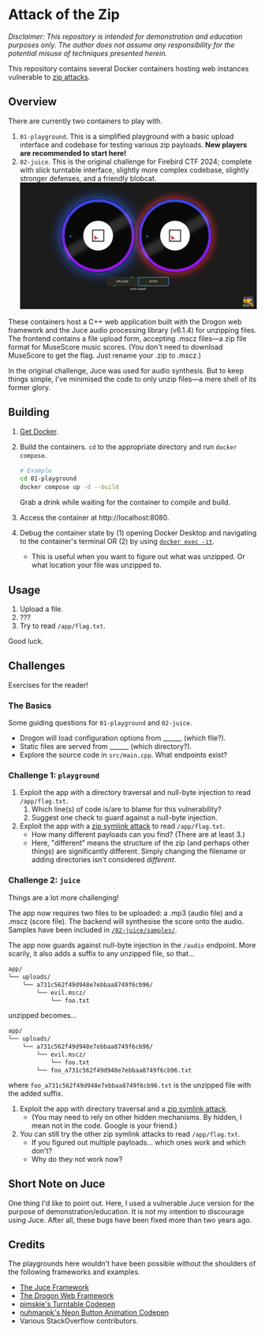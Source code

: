 # Attack of the Zip

*Disclaimer: This repository is intended for demonstration and education purposes only. The author does not assume any responsibility for the potential misuse of techniques presented herein.*

This repository contains several Docker containers hosting web instances vulnerable to [zip attacks](https://trebledj.me/posts/attack-of-the-zip).

## Overview

There are currently two containers to play with.

1. `01-playground`. This is a simplified playground with a basic upload interface and codebase for testing various zip payloads. **New players are recommended to start here!**
2. `02-juice`. This is the original challenge for Firebird CTF 2024; complete with slick turntable interface, slightly more complex codebase, slightly stronger defenses, and a friendly blobcat.
    ![](docs/juice.png)

These containers host a C++ web application built with the Drogon web framework and the Juce audio processing library (v6.1.4) for unzipping files. The frontend contains a file upload form, accepting .mscz files—a zip file format for MuseScore music scores. (You don't need to download MuseScore to get the flag. Just rename your .zip to .mscz.)

In the original challenge, Juce was used for audio synthesis. But to keep things simple, I've minimised the code to only unzip files—a mere shell of its former glory.


## Building

1. [Get Docker](https://docs.docker.com/get-docker/).

2. Build the containers. `cd` to the appropriate directory and run `docker compose`.

    ```sh
    # Example
    cd 01-playground
    docker compose up -d --build
    ```

    Grab a drink while waiting for the container to compile and build.

3. Access the container at http://localhost:8080.

4. Debug the container state by (1) opening Docker Desktop and navigating to the container's terminal OR (2) by using [`docker exec -it`](https://stackoverflow.com/a/30173220/10239789).
    - This is useful when you want to figure out what was unzipped. Or what location your file was unzipped to.


## Usage

1. Upload a file.
2. ???
3. Try to read `/app/flag.txt`.

Good luck.

## Challenges

Exercises for the reader!

### The Basics

Some guiding questions for `01-playground` and `02-juice`.

- Drogon will load configuration options from ______ (which file?).
- Static files are served from ______ (which directory?).
- Explore the source code in `src/main.cpp`. What endpoints exist?

### Challenge 1: `playground`

1. Exploit the app with a directory traversal and null-byte injection to read `/app/flag.txt`.
    1. Which line(s) of code is/are to blame for this vulnerability?
    2. Suggest one check to guard against a null-byte injection.
2. Exploit the app with a [zip symlink attack](https://trebledj.me/posts/attack-of-the-zip/#zip-symlink-attacks) to read `/app/flag.txt`.
    - How many different payloads can you find? (There are at least 3.)
    - Here, "different" means the structure of the zip (and perhaps other things) are significantly different. Simply changing the filename or adding directories isn't considered *different*.


### Challenge 2: `juice`

Things are a lot more challenging!

The app now requires two files to be uploaded: a .mp3 (audio file) and a .mscz (score file). The backend will synthesise the score onto the audio. Samples have been included in [`/02-juice/samples/`](/02-juice/samples/).

The app now guards against null-byte injection in the `/audio` endpoint. More scarily, it also adds a suffix to any unzipped file, so that...

```text
app/
└── uploads/
    └── a731c562f49d948e7ebbaa8749f6cb96/
        └── evil.mscz/
            └── foo.txt
```

unzipped becomes...

```text
app/
└── uploads/
    └── a731c562f49d948e7ebbaa8749f6cb96/
        └── evil.mscz/
            └── foo.txt
        └── foo_a731c562f49d948e7ebbaa8749f6cb96.txt
```

where `foo_a731c562f49d948e7ebbaa8749f6cb96.txt` is the unzipped file with the added suffix.

1. Exploit the app with directory traversal and a [zip symlink attack](https://trebledj.me/posts/attack-of-the-zip/#zip-symlink-attacks).
    - (You may need to rely on other hidden mechanisms. By hidden, I mean not in the code. Google is your friend.)
2. You can still try the other zip symlink attacks to read `/app/flag.txt`.
    - If you figured out multiple payloads... which ones work and which don't?
    - Why do they not work now?


## Short Note on Juce

One thing I'd like to point out. Here, I used a vulnerable Juce version for the purpose of demonstration/education. It is not my intention to discourage using Juce. After all, these bugs have been fixed more than two years ago.

## Credits

The playgrounds here wouldn't have been possible without the shoulders of the following frameworks and examples.

- [The Juce Framework](https://github.com/juce-framework/JUCE)
- [The Drogon Web Framework](https://github.com/drogonframework/drogon)
- [pimskie's Turntable Codepen](https://codepen.io/pimskie/pen/bGjMdxV)
- [nuhmanpk's Neon Button Animation Codepen](https://codepen.io/nuhmanpk/pen/XWqBrae)
- Various StackOverflow contributors.
